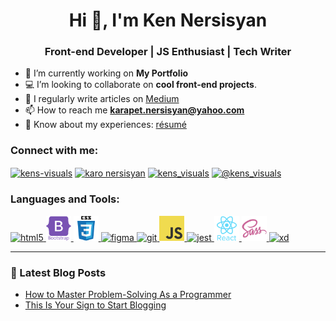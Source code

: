 <h1 align="center">Hi 👋, I'm Ken Nersisyan</h1>
<h3 align="center">Front-end Developer | JS Enthusiast | Tech Writer</h3>

- 🔭 I’m currently working on **My Portfolio**
- 💻 I’m looking to collaborate on **cool front-end projects**.
- 📝 I regularly write articles on [Medium](https://medium.com/@kens_visuals)
- 📫 How to reach me **karapet.nersisyan@yahoo.com**
- 📄 Know about my experiences: [résumé](https://drive.google.com/file/d/1KY0jRMqNKRCw4acLQLNf99ndeWbwC0XX/view?usp=sharing)

<h3 align="left">Connect with me:</h3>
<p align="left">
<a href="https://codepen.io/kens-visuals" target="blank"><img align="center" src="https://raw.githubusercontent.com/rahuldkjain/github-profile-readme-generator/master/src/images/icons/Social/codepen.svg" alt="kens-visuals" height="30" width="40" /></a>
<a href="https://linkedin.com/in/karo nersisyan" target="blank"><img align="center" src="https://raw.githubusercontent.com/rahuldkjain/github-profile-readme-generator/master/src/images/icons/Social/linked-in-alt.svg" alt="karo nersisyan" height="30" width="40" /></a>
<a href="https://instagram.com/kens_visuals" target="blank"><img align="center" src="https://raw.githubusercontent.com/rahuldkjain/github-profile-readme-generator/master/src/images/icons/Social/instagram.svg" alt="kens_visuals" height="30" width="40" /></a>
<a href="https://medium.com/@kens_visuals" target="blank"><img align="center" src="https://img.shields.io/badge/Medium-12100E?style=for-the-badge&logo=medium&logoColor=white" alt="@kens_visuals"  /></a>
</p>

<h3 align="left">Languages and Tools:</h3>
<p align="left"> 
<a href="https://www.w3.org/html/" target="_blank" rel="noreferrer"> <img src="https://img.shields.io/badge/HTML5-E34F26?style=for-the-badge&logo=html5&logoColor=white" alt="html5" width="40" height="40"/>
<a href="https://getbootstrap.com" target="_blank" rel="noreferrer"> <img src="https://raw.githubusercontent.com/devicons/devicon/master/icons/bootstrap/bootstrap-plain-wordmark.svg" alt="bootstrap" width="40" height="40"/> </a> 
<a href="https://www.w3schools.com/css/" target="_blank" rel="noreferrer"> <img src="https://raw.githubusercontent.com/devicons/devicon/master/icons/css3/css3-original-wordmark.svg" alt="css3" width="40" height="40"/> </a> <a href="https://www.figma.com/" target="_blank" rel="noreferrer"> <img src="https://www.vectorlogo.zone/logos/figma/figma-icon.svg" alt="figma" width="40" height="40"/> </a> <a href="https://git-scm.com/" target="_blank" rel="noreferrer"> <img src="https://www.vectorlogo.zone/logos/git-scm/git-scm-icon.svg" alt="git" width="40" height="40"/> </a>  </a> <a href="https://developer.mozilla.org/en-US/docs/Web/JavaScript" target="_blank" rel="noreferrer"> <img src="https://raw.githubusercontent.com/github/explore/80688e429a7d4ef2fca1e82350fe8e3517d3494d/topics/javascript/javascript.png" alt="javascript" width="40" height="40"/> </a> <a href="https://jestjs.io" target="_blank" rel="noreferrer"> <img src="https://www.vectorlogo.zone/logos/jestjsio/jestjsio-icon.svg" alt="jest" width="40" height="40"/> </a> <a href="https://reactjs.org/" target="_blank" rel="noreferrer"> <img src="https://raw.githubusercontent.com/devicons/devicon/master/icons/react/react-original-wordmark.svg" alt="react" width="40" height="40"/> </a> <a href="https://sass-lang.com" target="_blank" rel="noreferrer"> <img src="https://raw.githubusercontent.com/devicons/devicon/master/icons/sass/sass-original.svg" alt="sass" width="40" height="40"/> </a> <a href="https://www.adobe.com/products/xd.html" target="_blank" rel="noreferrer"> <img src="https://cdn.worldvectorlogo.com/logos/adobe-xd.svg" alt="xd" width="40" height="40"/> </a> </p>

---

### 📓 Latest Blog Posts

<!-- BLOG-POST-LIST:START -->

- [How to Master Problem-Solving As a Programmer](https://javascript.plainenglish.io/how-to-master-problem-solving-as-a-programmer-d16a0b8780ab?source=rss-67e5d23d8b5------2)
- [This Is Your Sign to Start Blogging](https://medium.com/@kens_visuals/this-is-your-sign-to-start-blogging-c9c39739ba65?source=rss-67e5d23d8b5------2)
<!-- BLOG-POST-LIST:END -->

<!---
kens-visuals/kens-visuals is a ✨ special ✨ repository because its `README.md` (this file) appears on your GitHub profile.
You can click the Preview link to take a look at your changes.
--->
